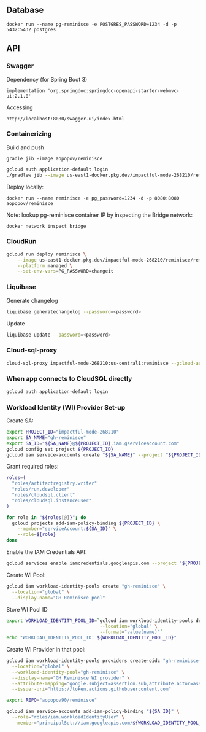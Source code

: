 ## Database
```
docker run --name pg-reminisce -e POSTGRES_PASSWORD=1234 -d -p 5432:5432 postgres
```

## API

### Swagger
Dependency (for Spring Boot 3)
```
implementation 'org.springdoc:springdoc-openapi-starter-webmvc-ui:2.1.0'
```

Accessing
```
http://localhost:8080/swagger-ui/index.html
```

### Containerizing

Build and push
```
gradle jib -image aopopov/reminisce
```

```bash
gcloud auth application-default login
./gradlew jib --image us-east1-docker.pkg.dev/impactful-mode-268210/reminisce/reminisce
```

Deploy locally:
```
docker run --name reminisce -e pg_password=1234 -d -p 8080:8080 aopopov/reminisce
```

Note: lookup pg-reminisce container IP by inspecting the Bridge network:
```agsl
docker network inspect bridge
```

### CloudRun

```bash
gcloud run deploy reminisce \
    --image us-east1-docker.pkg.dev/impactful-mode-268210/reminisce/reminisce \
    --platform managed \
    --set-env-vars=PG_PASSWORD=changeit
```

### Liquibase

Generate changelog
```bash
liquibase generatechangelog --password=<password>
```

Update
```bash
liquibase update --password=<password>
```

### Cloud-sql-proxy
```bash
cloud-sql-proxy impactful-mode-268210:us-central1:reminisce --gcloud-auth
```

### When app connects to CloudSQL directly

```bash
gcloud auth application-default login
```

### Workload Identity (WI) Provider Set-up

Create SA:
```bash
export PROJECT_ID="impactful-mode-268210"
export SA_NAME="gh-reminisce"
export SA_ID="${SA_NAME}@${PROJECT_ID}.iam.gserviceaccount.com"
gcloud config set project ${PROJECT_ID}
gcloud iam service-accounts create "${SA_NAME}" --project "${PROJECT_ID}"
```

Grant required roles:
```bash
roles=(
  "roles/artifactregistry.writer"
  "roles/run.developer"
  "roles/cloudsql.client"
  "roles/cloudsql.instanceUser"
)

for role in "${roles[@]}"; do
  gcloud projects add-iam-policy-binding ${PROJECT_ID} \
    --member="serviceAccount:${SA_ID}" \
    --role=${role}
done 
```

Enable the IAM Credentials API:
```bash
gcloud services enable iamcredentials.googleapis.com --project "${PROJECT_ID}"
```

Create WI Pool:
```bash
gcloud iam workload-identity-pools create "gh-reminisce" \
  --location="global" \
  --display-name="GH Reminisce pool"
```

Store WI Pool ID
```bash
export WORKLOAD_IDENTITY_POOL_ID=`gcloud iam workload-identity-pools describe "gh-reminisce" \
                                  --location="global" \
                                  --format="value(name)"`
echo "WORKLOAD_IDENTITY_POOL_ID: ${WORKLOAD_IDENTITY_POOL_ID}"
```

Create WI Provider in that pool:
```bash
gcloud iam workload-identity-pools providers create-oidc "gh-reminisce-provider" \
  --location="global" \
  --workload-identity-pool="gh-reminisce" \
  --display-name="GH Reminisce WI provider" \
  --attribute-mapping="google.subject=assertion.sub,attribute.actor=assertion.actor,attribute.repository=assertion.repository" \
  --issuer-uri="https://token.actions.githubusercontent.com"
```

```bash
export REPO="aopopov90/reminisce"

gcloud iam service-accounts add-iam-policy-binding "${SA_ID}" \
  --role="roles/iam.workloadIdentityUser" \
  --member="principalSet://iam.googleapis.com/${WORKLOAD_IDENTITY_POOL_ID}/attribute.repository/${REPO}"
```